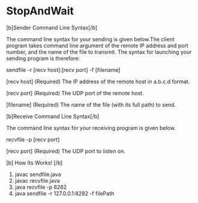 # StopAndWait

[b]Sender Command Line Syntax[/b]

The command line syntax for your sending is given below.The client program takes command line argument
of the remote IP address and port number, and the name of the file to transmit. The syntax for launching your
sending program is therefore:

sendfile -r [recv host]:[recv port] -f [filename]

[recv host] (Required) The IP address of the remote host in a.b.c.d format.

[recv port] (Required) The UDP port of the remote host.

[filename] (Required) The name of the file (with its full path) to send.

[b]Receive Command Line Syntax[/b]

The command line syntax for your receiving program is given below.

recvfile -p [recv port]

[recv port] (Required) The UDP port to listen on.


[b] How Its Works! [/b]

1. javac sendfile.java
2. javac recvfile.java
3. java recvfile -p 8282
4. java sendfile -r 127.0.0.1:8282 -f filePath

